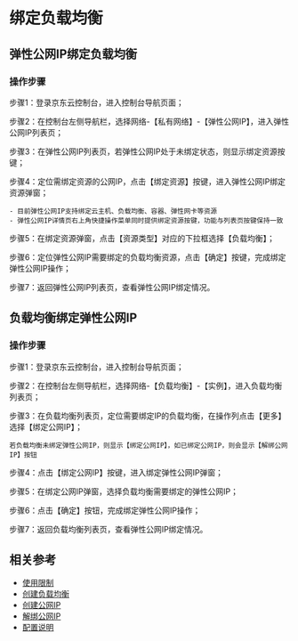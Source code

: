 # 绑定负载均衡

## 弹性公网IP绑定负载均衡

### 操作步骤

步骤1：登录京东云控制台，进入控制台导航页面；

步骤2：在控制台左侧导航栏，选择网络-【私有网络】-【弹性公网IP】，进入弹性公网IP列表页；

步骤3：在弹性公网IP列表页，若弹性公网IP处于未绑定状态，则显示绑定资源按键；

步骤4：定位需绑定资源的公网IP，点击【绑定资源】按键，进入弹性公网IP绑定资源弹窗；

	- 目前弹性公网IP支持绑定云主机、负载均衡、容器、弹性网卡等资源
	- 弹性公网IP详情页右上角快捷操作菜单同时提供绑定资源按键，功能与列表页按键保持一致

步骤5：在绑定资源弹窗，点击【资源类型】对应的下拉框选择【负载均衡】；

步骤6：定位弹性公网IP需要绑定的负载均衡资源，点击【确定】按键，完成绑定弹性公网IP操作；

步骤7：返回弹性公网IP列表页，查看弹性公网IP绑定情况。


## 负载均衡绑定弹性公网IP

### 操作步骤

步骤1：登录京东云控制台，进入控制台导航页面；

步骤2：在控制台左侧导航栏，选择网络-【负载均衡】-【实例】，进入负载均衡列表页；

步骤3：在负载均衡列表页，定位需要绑定IP的负载均衡，在操作列点击【更多】选择【绑定公网IP】；
```
若负载均衡未绑定弹性公网IP，则显示【绑定公网IP】，如已绑定公网IP，则会显示【解绑公网IP】按钮
```
步骤4：点击【绑定公网IP】按键，进入绑定弹性公网IP弹窗；

步骤5：在绑定公网IP弹窗，选择负载均衡需要绑定的弹性公网IP；

步骤6：点击【确定】按钮，完成绑定弹性公网IP操作；

步骤7：返回负载均衡列表页，查看弹性公网IP绑定情况。

## 相关参考

- [使用限制](../../Introduction/Restrictions.md)
- [创建负载均衡](https://docs.jdcloud.com/cn/application-load-balancer/create-alb-instance)
- [创建公网IP](https://docs.jdcloud.com/cn/elastic-ip/create-elastic-ip)
- [解绑公网IP](https://docs.jdcloud.com/cn/elastic-ip/disassociate-elastic-ip)
- [配置说明](https://docs.jdcloud.com/cn/elastic-ip/lb-configuration-introduction)
